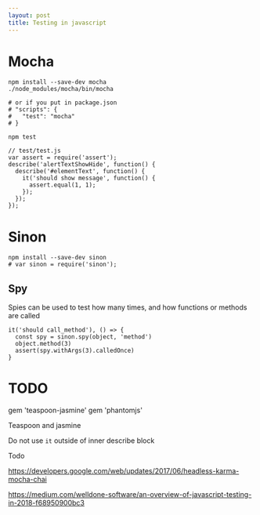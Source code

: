 ```yaml
---
layout: post
title: Testing in javascript
---
```


# Mocha

~~~
npm install --save-dev mocha
./node_modules/mocha/bin/mocha

# or if you put in package.json
# "scripts": {
#   "test": "mocha"
# }

npm test
~~~

~~~
// test/test.js
var assert = require('assert');
describe('alertTextShowHide', function() {
  describe('#elementText', function() {
    it('should show message', function() {
      assert.equal(1, 1);
    });
  });
});
~~~

# Sinon

~~~
npm install --save-dev sinon
# var sinon = require('sinon');
~~~

## Spy

Spies can be used to test how many times, and how functions or methods are
called

~~~
it('should call_method'), () => {
  const spy = sinon.spy(object, 'method')
  object.method(3)
  assert(spy.withArgs(3).calledOnce)
}
~~~


# TODO

gem 'teaspoon-jasmine'
gem 'phantomjs'

Teaspoon and jasmine

Do not use `it` outside of inner describe block

Todo

https://developers.google.com/web/updates/2017/06/headless-karma-mocha-chai

https://medium.com/welldone-software/an-overview-of-javascript-testing-in-2018-f68950900bc3
